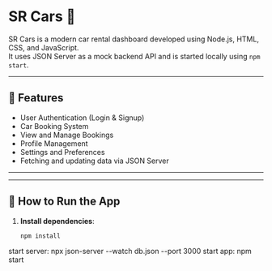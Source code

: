 # SR Cars 🚗

SR Cars is a modern car rental dashboard developed using Node.js, HTML, CSS, and JavaScript.  
It uses JSON Server as a mock backend API and is started locally using `npm start`.

---

## 🌟 Features
- User Authentication (Login & Signup)
- Car Booking System
- View and Manage Bookings
- Profile Management
- Settings and Preferences
- Fetching and updating data via JSON Server

---


---

## 🚀 How to Run the App

1. **Install dependencies**:
   ```bash
   npm install
start server:
npx json-server --watch db.json --port 3000
start app:
npm start
